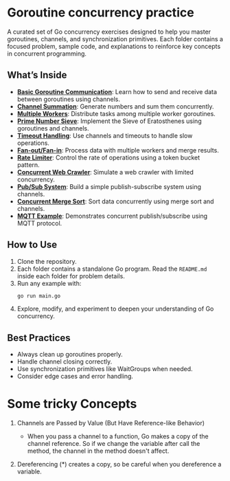 # Goroutine concurrency practice

A curated set of Go concurrency exercises designed to help you master goroutines, channels, and synchronization primitives. Each folder contains a focused problem, sample code, and explanations to reinforce key concepts in concurrent programming.

## What’s Inside

- [**Basic Goroutine Communication**](./Basic-Goroutine-Communication/README.md): Learn how to send and receive data between goroutines using channels.
- [**Channel Summation**](./Channel-Summation/README.md): Generate numbers and sum them concurrently.
- [**Multiple Workers**](./Multiple-Workers/README.md): Distribute tasks among multiple worker goroutines.
- [**Prime Number Sieve**](./Prime-Number-Sieve/README.md): Implement the Sieve of Eratosthenes using goroutines and channels.
- [**Timeout Handling**](./Timeout-Handling/README.md): Use channels and timeouts to handle slow operations.
- [**Fan-out/Fan-in**](./Fan-out-Fan-in/README.md): Process data with multiple workers and merge results.
- [**Rate Limiter**](./Rate-Limiter/README.md): Control the rate of operations using a token bucket pattern.
- [**Concurrent Web Crawler**](./Concurrent-Web-Crawler/README.md): Simulate a web crawler with limited concurrency.
- [**Pub/Sub System**](./Pub-Sub-System/README.md): Build a simple publish-subscribe system using channels.
- [**Concurrent Merge Sort**](./Concurrent-Merge-Sort/README.md): Sort data concurrently using merge sort and channels.
- [**MQTT Example**](./MQTT-Example/README.md): Demonstrates concurrent publish/subscribe using MQTT protocol.

## How to Use

1. Clone the repository.
2. Each folder contains a standalone Go program. Read the `README.md` inside each folder for problem details.
3. Run any example with:
   ```sh
   go run main.go
   ```
4. Explore, modify, and experiment to deepen your understanding of Go concurrency.


## Best Practices

- Always clean up goroutines properly.
- Handle channel closing correctly.
- Use synchronization primitives like WaitGroups when needed.
- Consider edge cases and error handling.

# Some tricky Concepts
1. Channels are Passed by Value (But Have Reference-like Behavior)
    * When you pass a channel to a function, Go makes a copy of the channel reference. So if we change the variable after call the method, the channel in the method doesn't affect.

2. Dereferencing (*) creates a copy, so be careful when you dereference a variable.